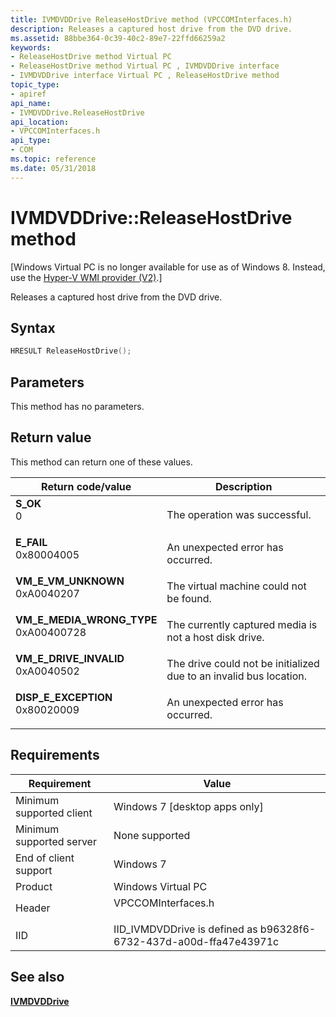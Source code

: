 ```yaml
---
title: IVMDVDDrive ReleaseHostDrive method (VPCCOMInterfaces.h)
description: Releases a captured host drive from the DVD drive.
ms.assetid: 88bbe364-0c39-40c2-89e7-22ffd66259a2
keywords:
- ReleaseHostDrive method Virtual PC
- ReleaseHostDrive method Virtual PC , IVMDVDDrive interface
- IVMDVDDrive interface Virtual PC , ReleaseHostDrive method
topic_type:
- apiref
api_name:
- IVMDVDDrive.ReleaseHostDrive
api_location:
- VPCCOMInterfaces.h
api_type:
- COM
ms.topic: reference
ms.date: 05/31/2018
---
```


# IVMDVDDrive::ReleaseHostDrive method

\[Windows Virtual PC is no longer available for use as of Windows 8. Instead, use the [Hyper-V WMI provider (V2)](/windows/desktop/HyperV_v2/windows-virtualization-portal).\]

Releases a captured host drive from the DVD drive.

## Syntax


```C++
HRESULT ReleaseHostDrive();
```



## Parameters

This method has no parameters.

## Return value

This method can return one of these values.



| Return code/value                                                                                                                                                         | Description                                                                   |
|---------------------------------------------------------------------------------------------------------------------------------------------------------------------------|-------------------------------------------------------------------------------|
| <dl> <dt>**S\_OK**</dt> <dt>0</dt> </dl>                               | The operation was successful.<br/>                                      |
| <dl> <dt>**E\_FAIL**</dt> <dt>0x80004005</dt> </dl>                    | An unexpected error has occurred.<br/>                                  |
| <dl> <dt>**VM\_E\_VM\_UNKNOWN**</dt> <dt>0xA0040207</dt> </dl>         | The virtual machine could not be found.<br/>                            |
| <dl> <dt>**VM\_E\_MEDIA\_WRONG\_TYPE**</dt> <dt>0xA00400728</dt> </dl> | The currently captured media is not a host disk drive.<br/>             |
| <dl> <dt>**VM\_E\_DRIVE\_INVALID**</dt> <dt>0xA0040502</dt> </dl>      | The drive could not be initialized due to an invalid bus location.<br/> |
| <dl> <dt>**DISP\_E\_EXCEPTION**</dt> <dt>0x80020009</dt> </dl>         | An unexpected error has occurred.<br/>                                  |



 

## Requirements



| Requirement | Value |
|-------------------------------------|-----------------------------------------------------------------------------------------------|
| Minimum supported client<br/> | Windows 7 \[desktop apps only\]<br/>                                                    |
| Minimum supported server<br/> | None supported<br/>                                                                     |
| End of client support<br/>    | Windows 7<br/>                                                                          |
| Product<br/>                  | Windows Virtual PC<br/>                                                                 |
| Header<br/>                   | <dl> <dt>VPCCOMInterfaces.h</dt> </dl> |
| IID<br/>                      | IID\_IVMDVDDrive is defined as b96328f6-6732-437d-a00d-ffa47e43971c<br/>                |



## See also

<dl> <dt>

[**IVMDVDDrive**](ivmdvddrive.md)
</dt> </dl>

 

